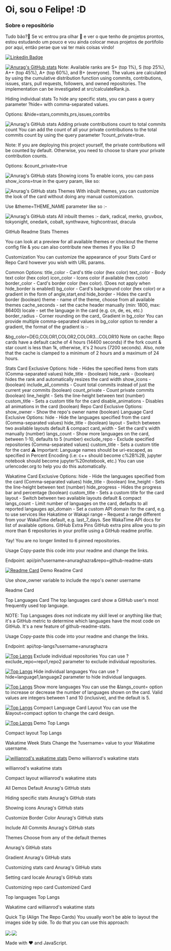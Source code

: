 # Oi, sou o Felipe! :D

### Sobre o repositório

Tudo bão?👋 Se vc entrou pra olhar 👀 e ver o que tenho de projetos prontos, estou estudando um pouco e vou ainda colocar meus projetos de portifolio por aqui, então perae que vai ter mais coisas vindo!

[![Linkedin Badge](https://img.shields.io/badge/-LinkedIn-blue?style=flat-square&logo=Linkedin&logoColor=white&link=https://www.linkedin.com/in/felipecarli/)](https://www.linkedin.com/in/felipecarli/)

[![Anurag's GitHub stats](https://github-readme-stats.vercel.app/api?username=anuraghazra)](https://github.com/anuraghazra/github-readme-stats)
Note: Available ranks are S+ (top 1%), S (top 25%), A++ (top 45%), A+ (top 60%), and B+ (everyone). The values are calculated by using the cumulative distribution function using commits, contributions, issues, stars, pull requests, followers, and owned repositories. The implementation can be investigated at src/calculateRank.js.

Hiding individual stats
To hide any specific stats, you can pass a query parameter ?hide= with comma-separated values.

Options: &hide=stars,commits,prs,issues,contribs

![Anurag's GitHub stats](https://github-readme-stats.vercel.app/api?username=anuraghazra&hide=contribs,prs)
Adding private contributions count to total commits count
You can add the count of all your private contributions to the total commits count by using the query parameter ?count_private=true.

Note: If you are deploying this project yourself, the private contributions will be counted by default. Otherwise, you need to choose to share your private contribution counts.

Options: &count_private=true

![Anurag's GitHub stats](https://github-readme-stats.vercel.app/api?username=anuraghazra&count_private=true)
Showing icons
To enable icons, you can pass show_icons=true in the query param, like so:

![Anurag's GitHub stats](https://github-readme-stats.vercel.app/api?username=anuraghazra&show_icons=true)
Themes
With inbuilt themes, you can customize the look of the card without doing any manual customization.

Use &theme=THEME_NAME parameter like so :-

![Anurag's GitHub stats](https://github-readme-stats.vercel.app/api?username=anuraghazra&show_icons=true&theme=radical)
All inbuilt themes :-
dark, radical, merko, gruvbox, tokyonight, onedark, cobalt, synthwave, highcontrast, dracula

GitHub Readme Stats Themes

You can look at a preview for all available themes or checkout the theme config file & you can also contribute new themes if you like :D

Customization
You can customize the appearance of your Stats Card or Repo Card however you wish with URL params.

Common Options:
title_color - Card's title color (hex color)
text_color - Body text color (hex color)
icon_color - Icons color if available (hex color)
border_color - Card's border color (hex color). (Does not apply when hide_border is enabled)
bg_color - Card's background color (hex color) or a gradient in the form of angle,start,end
hide_border - Hides the card's border (boolean)
theme - name of the theme, choose from all available themes
cache_seconds - set the cache header manually (min: 1800, max: 86400)
locale - set the language in the card (e.g. cn, de, es, etc.)
border_radius - Corner rounding on the card_
Gradient in bg_color
You can provide multiple comma-separated values in bg_color option to render a gradient, the format of the gradient is :-

&bg_color=DEG,COLOR1,COLOR2,COLOR3...COLOR10
Note on cache: Repo cards have a default cache of 4 hours (14400 seconds) if the fork count & star count is less than 1k, otherwise, it's 2 hours (7200 seconds). Also, note that the cache is clamped to a minimum of 2 hours and a maximum of 24 hours.

Stats Card Exclusive Options:
hide - Hides the specified items from stats (Comma-separated values)
hide_title - (boolean)
hide_rank - (boolean) hides the rank and automatically resizes the card width
show_icons - (boolean)
include_all_commits - Count total commits instead of just the current year commits (boolean)
count_private - Count private commits (boolean)
line_height - Sets the line-height between text (number)
custom_title - Sets a custom title for the card
disable_animations - Disables all animations in the card (boolean)
Repo Card Exclusive Options:
show_owner - Show the repo's owner name (boolean)
Language Card Exclusive Options:
hide - Hide the languages specified from the card (Comma-separated values)
hide_title - (boolean)
layout - Switch between two available layouts default & compact
card_width - Set the card's width manually (number)
langs_count - Show more languages on the card, between 1-10, defaults to 5 (number)
exclude_repo - Exclude specified repositories (Comma-separated values)
custom_title - Sets a custom title for the card
⚠️ Important: Language names should be uri-escaped, as specified in Percent Encoding (i.e: c++ should become c%2B%2B, jupyter notebook should become jupyter%20notebook, etc.) You can use urlencoder.org to help you do this automatically.

Wakatime Card Exclusive Options:
hide - Hide the languages specified from the card (Comma-separated values)
hide_title - (boolean)
line_height - Sets the line-height between text (number)
hide_progress - Hides the progress bar and percentage (boolean)
custom_title - Sets a custom title for the card
layout - Switch between two available layouts default & compact
langs_count - Limit number of languages on the card, defaults to all reported langauges
api_domain - Set a custom API domain for the card, e.g. to use services like Hakatime or Wakapi
range – Request a range different from your WakaTime default, e.g. last_7_days. See WakaTime API docs for list of available options.
GitHub Extra Pins
GitHub extra pins allow you to pin more than 6 repositories in your profile using a GitHub readme profile.

Yay! You are no longer limited to 6 pinned repositories.

Usage
Copy-paste this code into your readme and change the links.

Endpoint: api/pin?username=anuraghazra&repo=github-readme-stats

[![Readme Card](https://github-readme-stats.vercel.app/api/pin/?username=anuraghazra&repo=github-readme-stats)](https://github.com/anuraghazra/github-readme-stats)
Demo
Readme Card

Use show_owner variable to include the repo's owner username

Readme Card

Top Languages Card
The top languages card show a GitHub user's most frequently used top language.

NOTE: Top Languages does not indicate my skill level or anything like that; it's a GitHub metric to determine which languages have the most code on GitHub. It's a new feature of github-readme-stats.

Usage
Copy-paste this code into your readme and change the links.

Endpoint: api/top-langs?username=anuraghazra

[![Top Langs](https://github-readme-stats.vercel.app/api/top-langs/?username=anuraghazra)](https://github.com/anuraghazra/github-readme-stats)
Exclude individual repositories
You can use ?exclude_repo=repo1,repo2 parameter to exclude individual repositories.

[![Top Langs](https://github-readme-stats.vercel.app/api/top-langs/?username=anuraghazra&exclude_repo=github-readme-stats,anuraghazra.github.io)](https://github.com/anuraghazra/github-readme-stats)
Hide individual languages
You can use ?hide=language1,language2 parameter to hide individual languages.

[![Top Langs](https://github-readme-stats.vercel.app/api/top-langs/?username=anuraghazra&hide=javascript,html)](https://github.com/anuraghazra/github-readme-stats)
Show more languages
You can use the &langs_count= option to increase or decrease the number of languages shown on the card. Valid values are integers between 1 and 10 (inclusive), and the default is 5.

[![Top Langs](https://github-readme-stats.vercel.app/api/top-langs/?username=anuraghazra&langs_count=8)](https://github.com/anuraghazra/github-readme-stats)
Compact Language Card Layout
You can use the &layout=compact option to change the card design.

[![Top Langs](https://github-readme-stats.vercel.app/api/top-langs/?username=anuraghazra&layout=compact)](https://github.com/anuraghazra/github-readme-stats)
Demo
Top Langs

Compact layout
Top Langs

Wakatime Week Stats
Change the ?username= value to your Wakatime username.

[![willianrod's wakatime stats](https://github-readme-stats.vercel.app/api/wakatime?username=willianrod)](https://github.com/anuraghazra/github-readme-stats)
Demo
willianrod's wakatime stats

willianrod's wakatime stats

Compact layout
willianrod's wakatime stats

All Demos
Default
Anurag's GitHub stats

Hiding specific stats
Anurag's GitHub stats

Showing icons
Anurag's GitHub stats

Customize Border Color
Anurag's GitHub stats

Include All Commits
Anurag's GitHub stats

Themes
Choose from any of the default themes

Anurag's GitHub stats

Gradient
Anurag's GitHub stats

Customizing stats card
Anurag's GitHub stats

Setting card locale
Anurag's GitHub stats

Customizing repo card
Customized Card

Top languages
Top Langs

Wakatime card
willianrod's wakatime stats

Quick Tip (Align The Repo Cards)
You usually won't be able to layout the images side by side. To do that you can use this approach:

<a href="https://github.com/anuraghazra/github-readme-stats">
  <img align="center" src="https://github-readme-stats.vercel.app/api/pin/?username=anuraghazra&repo=github-readme-stats" />
</a>
<a href="https://github.com/anuraghazra/convoychat">
  <img align="center" src="https://github-readme-stats.vercel.app/api/pin/?username=anuraghazra&repo=convoychat" />
</a>


Made with ❤️ and JavaScript.



<!---
fehcarli/fehcarli is a ✨ special ✨ repository because its `README.md` (this file) appears on your GitHub profile.
You can click the Preview link to take a look at your changes.
--->
